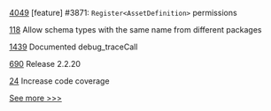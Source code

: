 
[4049](https://github.com/hyperledger/iroha/pull/4049) [feature] #3871: `Register<AssetDefinition>` permissions

[118](https://github.com/hyperledger/fabric-contract-api-go/pull/118) Allow schema types with the same name from different packages

[1439](https://github.com/hyperledger/besu-docs/pull/1439) Documented debug_traceCall

[690](https://github.com/hyperledger/fabric-sdk-node/pull/690) Release 2.2.20

[24](https://github.com/hyperledger/firefly-tezosconnect/pull/24) Increase code coverage 


[See more >>>](https://start-here.hyperledger.org/pull-requests)
